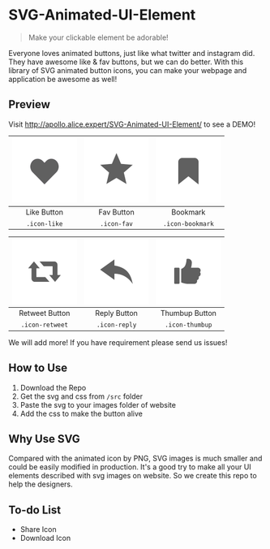 # SVG-Animated-UI-Element

> Make your clickable element be adorable!

Everyone loves animated buttons, just like what twitter and instagram did. They have awesome like & fav buttons, but we can do better. With this library of SVG animated button icons, you can make your webpage and application be awesome as well!

## Preview

Visit http://apollo.alice.expert/SVG-Animated-UI-Element/ to see a DEMO!

| <img src="gif/like.gif" width="128"> | <img src="gif/fav.gif" width="128"> | <img src="gif/bookmark.gif" width="128"> |
|:-----:|:-----:|:-----:|
| Like Button | Fav Button | Bookmark |
| `.icon-like` | `.icon-fav` | `.icon-bookmark` | 

| <img src="gif/retweet.gif" width="128"> | <img src="gif/reply.gif" width="128">  | <img src="gif/thumbup.gif" width="128">  |
|:-----:|:-----:|:-----:|
| Retweet Button | Reply Button | Thumbup Button |
| `.icon-retweet` | `.icon-reply` | `.icon-thumbup` |

We will add more! If you have requirement please send us issues!

## How to Use

1. Download the Repo
2. Get the svg and css from `/src` folder
3. Paste the svg to your images folder of website
4. Add the css to make the button alive

## Why Use SVG

Compared with the animated icon by PNG, SVG images is much smaller and could be easily modified in production. It's a good try to make all your UI elements described with svg images on website. So we create this repo to help the designers.

## To-do List

* Share Icon
* Download Icon
